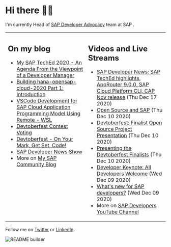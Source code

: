 
# Hi there 👋🏼

I'm currently Head of [SAP Developer Advocacy](https://developers.sap.com/) team at SAP .

<table><tr><td valign="top" width="50%">
 
## On my blog
- [My SAP TechEd 2020 - An Agenda From the Viewpoint of a Developer Manager](https://blogs.sap.com/?p=1221410) 
- [Building hana-opensap-cloud-2020 Part 1: Introduction](https://blogs.sap.com/?p=1219900) 
- [VSCode Development for SAP Cloud Application Programming Model Using Remote - WSL](https://blogs.sap.com/?p=1215560) 
- [Devtoberfest Contest Voting](https://blogs.sap.com/?p=1216969) 
- [Devtoberfest - On Your Mark, Get Set, Code!](https://blogs.sap.com/?p=1208007) 
- [SAP Developer News Show](https://blogs.sap.com/?p=1194205) 
- More on [My SAP Community Blog](https://people.sap.com/thomas.jung#content:blogposts)
</td>
  
<td valign="top" width="50%">
  
## Videos and Live Streams
- [SAP Developer News: SAP TechEd highlights, AppRouter 9.0.0, SAP Cloud Platform CLI, CAP Nov release](https://www.youtube.com/watch?v=kI9yIlnZVnU) (Thu Dec 17 2020)
- [Open Source and SAP](https://www.youtube.com/watch?v=L3jBQroHl0A) (Thu Dec 10 2020)
- [Devtoberfest: Finalist Open Source Project Presentation](https://www.youtube.com/watch?v=xzvpOpXSRAc) (Thu Dec 10 2020)
- [Presenting the Devtoberfest Finalists](https://www.youtube.com/watch?v=i8qLjp8nv_Y) (Thu Dec 10 2020)
- [Developer Keynote: All Developers Welcome](https://www.youtube.com/watch?v=btEk_jdQo6A) (Wed Dec 09 2020)
- [What's new for SAP developers?](https://www.youtube.com/watch?v=ldyb-MZdMUw) (Wed Dec 09 2020)
- More on [SAP Developers YouTube Channel](https://www.youtube.com/channel/UCNfmelKDrvRmjYwSi9yvrMg)
</td></tr></table>

Follow me on [Twitter](https://twitter.com/thomas_jung) or [LinkedIn](https://www.linkedin.com/in/thomasjungsap/).

![README builder](https://github.com/jung-thomas/jung-thomas/workflows/README%20builder/badge.svg)


